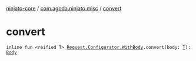 [ninjato-core](../index.md) / [com.agoda.ninjato.misc](index.md) / [convert](./convert.md)

# convert

`inline fun <reified T> `[`Request.Configurator.WithBody`](../com.agoda.ninjato.http/-request/-configurator/-with-body/index.md)`.convert(body: `[`T`](convert.md#T)`): `[`Body`](../com.agoda.ninjato.http/-body/index.md)
